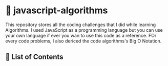 # :page_with_curl: javascript-algorithms

This repository stores all the coding challenges that I did while learning Algorithms. I used JavaScript as a programming language but you can use your own language if ever you wan to use this code as a reference. FOr every code problems, I also dericed the code algorithms's Big O Notation.

## :memo: List of Contents

